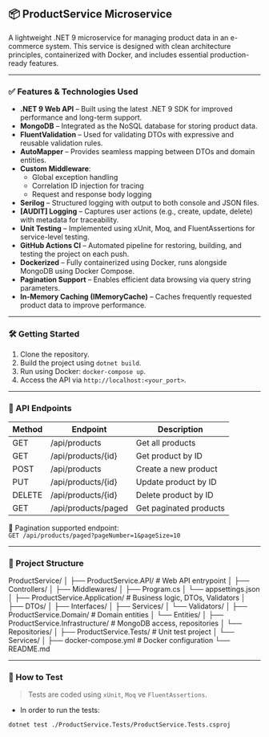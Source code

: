 ## 📦 ProductService Microservice

A lightweight .NET 9 microservice for managing product data in an e-commerce system. This service is designed with clean architecture principles, containerized with Docker, and includes essential production-ready features.

---

### ✅ Features & Technologies Used

- **.NET 9 Web API** – Built using the latest .NET 9 SDK for improved performance and long-term support.
- **MongoDB** – Integrated as the NoSQL database for storing product data.
- **FluentValidation** – Used for validating DTOs with expressive and reusable validation rules.
- **AutoMapper** – Provides seamless mapping between DTOs and domain entities.
- **Custom Middleware**:
  - Global exception handling
  - Correlation ID injection for tracing
  - Request and response body logging
- **Serilog** – Structured logging with output to both console and JSON files.
- **[AUDIT] Logging** – Captures user actions (e.g., create, update, delete) with metadata for traceability.
- **Unit Testing** – Implemented using xUnit, Moq, and FluentAssertions for service-level testing.
- **GitHub Actions CI** – Automated pipeline for restoring, building, and testing the project on each push.
- **Dockerized** – Fully containerized using Docker, runs alongside MongoDB using Docker Compose.
- **Pagination Support** – Enables efficient data browsing via query string parameters.
- **In-Memory Caching (IMemoryCache)** – Caches frequently requested product data to improve performance.

---

### 🛠️ Getting Started

1. Clone the repository.
2. Build the project using `dotnet build`.
3. Run using Docker: `docker-compose up`.
4. Access the API via `http://localhost:<your_port>`.

---

### 📌 API Endpoints

| Method | Endpoint                  | Description             |
|--------|---------------------------|-------------------------|
| GET    | /api/products             | Get all products        |
| GET    | /api/products/{id}        | Get product by ID       |
| POST   | /api/products             | Create a new product    |
| PUT    | /api/products/{id}        | Update product by ID    |
| DELETE | /api/products/{id}        | Delete product by ID    |
| GET    | /api/products/paged       | Get paginated products  |

📌 Pagination supported endpoint:  
`GET /api/products/paged?pageNumber=1&pageSize=10`

---

### 🧩 Project Structure

ProductService/
│
├── ProductService.API/ # Web API entrypoint
│ ├── Controllers/
│ ├── Middlewares/
│ ├── Program.cs
│ └── appsettings.json
│
├── ProductService.Application/ # Business logic, DTOs, Validators
│ ├── DTOs/
│ ├── Interfaces/
│ ├── Services/
│ └── Validators/
│
├── ProductService.Domain/ # Domain entities
│ └── Entities/
│
├── ProductService.Infrastructure/ # MongoDB access, repositories
│ └── Repositories/
│
├── ProductService.Tests/ # Unit test project
│ └── Services/
│
├── docker-compose.yml # Docker configuration
└── README.md

---

### 🧪 How to Test

> Tests are coded using `xUnit`, `Moq` ve `FluentAssertions`.

- In order to run the tests:

```bash
dotnet test ./ProductService.Tests/ProductService.Tests.csproj

